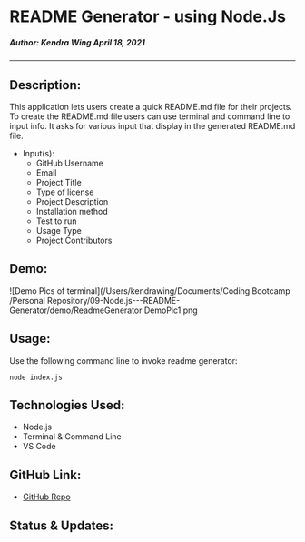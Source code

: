 # README Generator - using Node.Js

##### Author: Kendra Wing April 18, 2021
---

## Description:
This application lets users create a quick README.md file for their projects. To create the README.md file users can use terminal and command line to input info. It asks for various input that display in the generated README.md file. 
* Input(s):
    * GitHub Username 
    * Email
    * Project Title
    * Type of license
    * Project Description
    * Installation method
    * Test to run
    * Usage Type
    * Project Contributors


## Demo:

![Demo Pics of terminal](/Users/kendrawing/Documents/Coding Bootcamp /Personal Repository/09-Node.js---README-Generator/demo/ReadmeGenerator DemoPic1.png

## Usage: 

Use the following command line to invoke readme generator:

```
node index.js
```


## Technologies Used:

* Node.js 
* Terminal & Command Line
* VS Code


## GitHub Link:

* [GitHub Repo](https://github.com/kwing25/09-Node.js---README-Generator) 


## Status & Updates:


